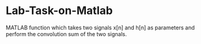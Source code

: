 # Lab-Task-on-Matlab
MATLAB function which takes two signals x[n] and h[n] as parameters and perform the convolution sum of the two signals.
